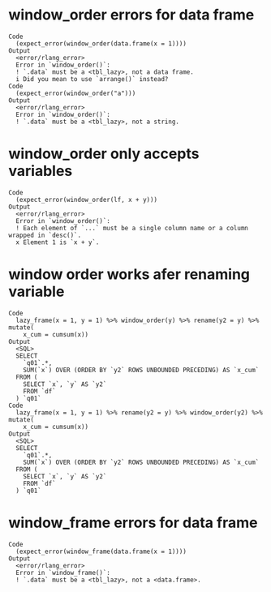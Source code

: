 # window_order errors for data frame

    Code
      (expect_error(window_order(data.frame(x = 1))))
    Output
      <error/rlang_error>
      Error in `window_order()`:
      ! `.data` must be a <tbl_lazy>, not a data frame.
      i Did you mean to use `arrange()` instead?
    Code
      (expect_error(window_order("a")))
    Output
      <error/rlang_error>
      Error in `window_order()`:
      ! `.data` must be a <tbl_lazy>, not a string.

# window_order only accepts variables

    Code
      (expect_error(window_order(lf, x + y)))
    Output
      <error/rlang_error>
      Error in `window_order()`:
      ! Each element of `...` must be a single column name or a column wrapped in `desc()`.
      x Element 1 is `x + y`.

# window order works afer renaming variable

    Code
      lazy_frame(x = 1, y = 1) %>% window_order(y) %>% rename(y2 = y) %>% mutate(
        x_cum = cumsum(x))
    Output
      <SQL>
      SELECT
        `q01`.*,
        SUM(`x`) OVER (ORDER BY `y2` ROWS UNBOUNDED PRECEDING) AS `x_cum`
      FROM (
        SELECT `x`, `y` AS `y2`
        FROM `df`
      ) `q01`
    Code
      lazy_frame(x = 1, y = 1) %>% rename(y2 = y) %>% window_order(y2) %>% mutate(
        x_cum = cumsum(x))
    Output
      <SQL>
      SELECT
        `q01`.*,
        SUM(`x`) OVER (ORDER BY `y2` ROWS UNBOUNDED PRECEDING) AS `x_cum`
      FROM (
        SELECT `x`, `y` AS `y2`
        FROM `df`
      ) `q01`

# window_frame errors for data frame

    Code
      (expect_error(window_frame(data.frame(x = 1))))
    Output
      <error/rlang_error>
      Error in `window_frame()`:
      ! `.data` must be a <tbl_lazy>, not a <data.frame>.

